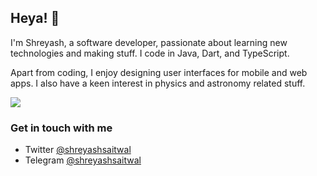 ## Heya! :wave: 

I'm Shreyash, a software developer, passionate about learning new technologies and making stuff. I code in Java, Dart, and TypeScript.

Apart from coding, I enjoy designing user interfaces for mobile and web apps. I also have a keen interest in physics and astronomy related stuff.<br>

<img src="https://github-readme-stats.vercel.app/api?username=ShreyashSaitwal&count_private=true&show_icons=true&custom_title=My%20GitHub%20stats" align="center">

### Get in touch with me
- Twitter           [@shreyashsaitwal](https://twitter.com/shreyashsaitwal) <br>
- Telegram          [@shreyashsaitwal](https://t.me/shreyashsaitwal)
